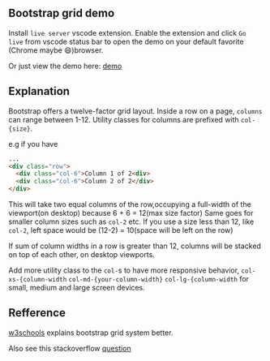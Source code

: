 
## Bootstrap grid demo

Install `live server` vscode extension. Enable the extension and click `Go live` from vscode status bar to open the demo on your default favorite (Chrome maybe 😄)browser.

Or just view the demo here: [demo](https://stealth-ossified-nylon.glitch.me/items.html)
## Explanation
Bootstrap offers a twelve-factor grid layout. Inside a row on a page, `columns` can range between 1-12. Utility classes for columns are prefixed with `col-{size}`.

e.g if you have 
```html
...
<div class="row">
  <div class="col-6">Column 1 of 2<div>
  <div class="col-6">Column 2 of 2</div>
</div>

```
This will take two equal columns of the row,occupying a full-width of the viewport(on desktop) because 6 + 6 = 12(max size factor)
Same goes for smaller column sizes such as `col-2` etc. If you use a size less than 12, like `col-2`, left space would be (12-2) = 10(space will be left on the row)

If sum of column widths in a row is greater than 12, columns will be stacked on top of each other, on desktop viewports.

Add more utility class to the `col-`s to have more responsive behavior, `col-xs-{column-width` `col-md-{your-column-width}` `col-lg-{column-width` for small, medium and large screen devices.

## Refference
 [w3schools](https://www.w3schools.com/bootstrap/bootstrap_grid_system.asp) explains bootstrap grid system better.
 
Also see this stackoverflow [question]( https://stackoverflow.com/questions/69061475/the-bootstrap-cards-could-not-grid-properly/69061520?noredirect=1#comment122058286_69061520)

